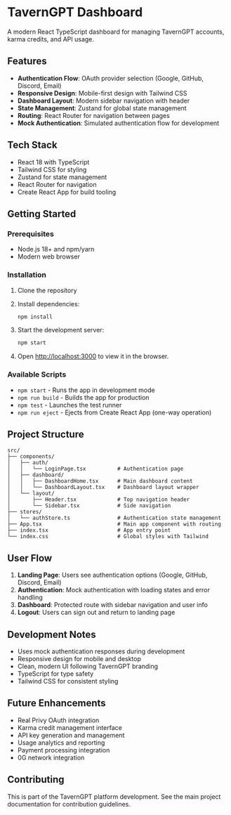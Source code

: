 # TavernGPT Dashboard

A modern React TypeScript dashboard for managing TavernGPT accounts, karma credits, and API usage.

## Features

- **Authentication Flow**: OAuth provider selection (Google, GitHub, Discord, Email)
- **Responsive Design**: Mobile-first design with Tailwind CSS
- **Dashboard Layout**: Modern sidebar navigation with header
- **State Management**: Zustand for global state management
- **Routing**: React Router for navigation between pages
- **Mock Authentication**: Simulated authentication flow for development

## Tech Stack

- React 18 with TypeScript
- Tailwind CSS for styling
- Zustand for state management
- React Router for navigation
- Create React App for build tooling

## Getting Started

### Prerequisites

- Node.js 18+ and npm/yarn
- Modern web browser

### Installation

1. Clone the repository
2. Install dependencies:
   ```bash
   npm install
   ```

3. Start the development server:
   ```bash
   npm start
   ```

4. Open [http://localhost:3000](http://localhost:3000) to view it in the browser.

### Available Scripts

- `npm start` - Runs the app in development mode
- `npm run build` - Builds the app for production
- `npm test` - Launches the test runner
- `npm run eject` - Ejects from Create React App (one-way operation)

## Project Structure

```
src/
├── components/
│   ├── auth/
│   │   └── LoginPage.tsx          # Authentication page
│   ├── dashboard/
│   │   ├── DashboardHome.tsx      # Main dashboard content
│   │   └── DashboardLayout.tsx    # Dashboard layout wrapper
│   └── layout/
│       ├── Header.tsx             # Top navigation header
│       └── Sidebar.tsx            # Side navigation
├── stores/
│   └── authStore.ts               # Authentication state management
├── App.tsx                        # Main app component with routing
├── index.tsx                      # App entry point
└── index.css                      # Global styles with Tailwind
```

## User Flow

1. **Landing Page**: Users see authentication options (Google, GitHub, Discord, Email)
2. **Authentication**: Mock authentication with loading states and error handling
3. **Dashboard**: Protected route with sidebar navigation and user info
4. **Logout**: Users can sign out and return to landing page

## Development Notes

- Uses mock authentication responses during development
- Responsive design for mobile and desktop
- Clean, modern UI following TavernGPT branding
- TypeScript for type safety
- Tailwind CSS for consistent styling

## Future Enhancements

- Real Privy OAuth integration
- Karma credit management interface
- API key generation and management
- Usage analytics and reporting
- Payment processing integration
- 0G network integration

## Contributing

This is part of the TavernGPT platform development. See the main project documentation for contribution guidelines.
